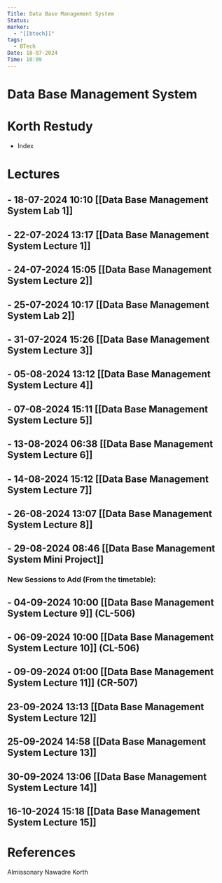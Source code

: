 ```yaml
---
Title: Data Base Management System
Status: 
marker:
  - "[[btech]]"
tags:
  - BTech
Date: 18-07-2024
Time: 10:09
---
```

# Data Base Management System

# Korth Restudy
- Index 
# Lectures

## - 18-07-2024 10:10 [[Data Base Management System Lab 1]]
## - 22-07-2024 13:17 [[Data Base Management System Lecture 1]]
## - 24-07-2024 15:05 [[Data Base Management System Lecture 2]]
## - 25-07-2024 10:17 [[Data Base Management System Lab 2]]
## - 31-07-2024 15:26 [[Data Base Management System Lecture 3]]
## - 05-08-2024 13:12 [[Data Base Management System Lecture 4]]
## - 07-08-2024 15:11 [[Data Base Management System Lecture 5]]
## - 13-08-2024 06:38 [[Data Base Management System Lecture 6]]
## - 14-08-2024 15:12 [[Data Base Management System Lecture 7]]
## - 26-08-2024 13:07 [[Data Base Management System Lecture 8]]
## - 29-08-2024 08:46 [[Data Base Management System Mini Project]]

### New Sessions to Add (From the timetable):

## - 04-09-2024 10:00 [[Data Base Management System Lecture 9]] (CL-506)
## - 06-09-2024 10:00 [[Data Base Management System Lecture 10]] (CL-506)
## - 09-09-2024 01:00 [[Data Base Management System Lecture 11]] (CR-507)

## 23-09-2024 13:13 [[Data Base Management System Lecture 12]]
## 25-09-2024 14:58 [[Data Base Management System Lecture 13]]
## 30-09-2024 13:06 [[Data Base Management System Lecture 14]]
## 16-10-2024 15:18 [[Data Base Management System Lecture 15]]

# References
Almissonary Nawadre Korth 